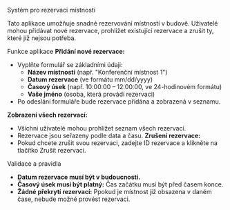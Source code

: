 Systém pro rezervaci místností

Tato aplikace umožňuje snadné rezervování místností v budově. Uživatelé mohou přidávat nové rezervace, prohlížet existující rezervace a zrušit ty, které již nejsou potřeba.

Funkce aplikace
**Přidání nové rezervace:**
   - Vyplňte formulář se základními údaji:
     - **Název místnosti** (např. "Konferenční místnost 1")
     - **Datum rezervace** (ve formátu mm/dd/yyyy)
     - **Časový úsek** (např. 10:00:00 – 12:00:00, ve 24-hodinovém formátu)
     - **Vaše jméno** (osoba, která provádí rezervaci)
   - Po odeslání formuláře bude rezervace přidána a zobrazená v seznamu.

**Zobrazení všech rezervací:**
   - Všichni uživatelé mohou prohlížet seznam všech rezervací.
   - Rezervace jsou seřazeny podle data a času.
**Zrušení rezervace:**
   - Pokud chcete zrušit svou rezervaci, zadejte ID rezervace a klikněte na tlačítko Zrušit rezervaci.

Validace a pravidla
- **Datum rezervace musí být v budoucnosti.**
- **Časový úsek musí být platný:** Čas začátku musí být před časem konce.
- **Žádné překrytí rezervací:** Ppokud je místnost již obsazena v daném čase, nebude možné provést rezervaci.
